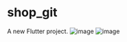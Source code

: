 # shop_git

A new Flutter project.
![image](https://github.com/PhillMckinnon/myfirstflutterproject/assets/118521952/20f1be7f-e3ac-406b-b31b-b9d7d2cff892)
![image](https://github.com/PhillMckinnon/myfirstflutterproject/assets/118521952/de79e848-9c1b-4bf4-a2f1-47ff1c87de8d)
